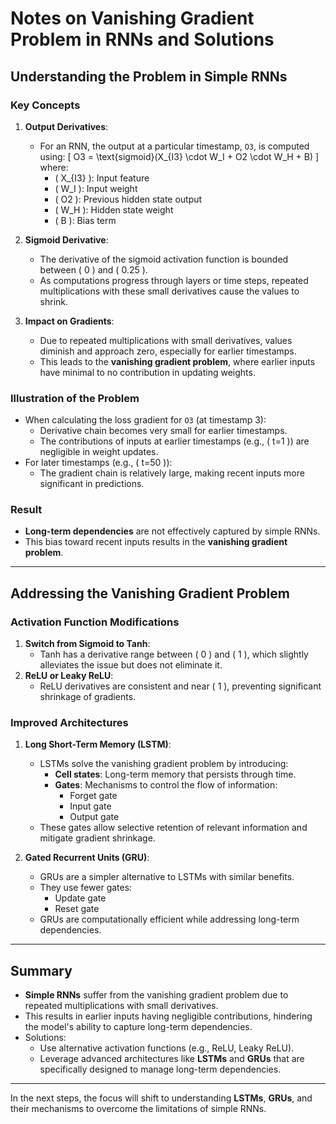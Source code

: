 # Notes on Vanishing Gradient Problem in RNNs and Solutions

## Understanding the Problem in Simple RNNs

### Key Concepts

1. **Output Derivatives**:

   - For an RNN, the output at a particular timestamp, `O3`, is computed using:
     \[
     O3 = \text{sigmoid}(X\_{I3} \cdot W_I + O2 \cdot W_H + B)
     \]
     where:
     - \( X\_{I3} \): Input feature
     - \( W_I \): Input weight
     - \( O2 \): Previous hidden state output
     - \( W_H \): Hidden state weight
     - \( B \): Bias term

2. **Sigmoid Derivative**:

   - The derivative of the sigmoid activation function is bounded between \( 0 \) and \( 0.25 \).
   - As computations progress through layers or time steps, repeated multiplications with these small derivatives cause the values to shrink.

3. **Impact on Gradients**:
   - Due to repeated multiplications with small derivatives, values diminish and approach zero, especially for earlier timestamps.
   - This leads to the **vanishing gradient problem**, where earlier inputs have minimal to no contribution in updating weights.

### Illustration of the Problem

- When calculating the loss gradient for `O3` (at timestamp 3):
  - Derivative chain becomes very small for earlier timestamps.
  - The contributions of inputs at earlier timestamps (e.g., \( t=1 \)) are negligible in weight updates.
- For later timestamps (e.g., \( t=50 \)):
  - The gradient chain is relatively large, making recent inputs more significant in predictions.

### Result

- **Long-term dependencies** are not effectively captured by simple RNNs.
- This bias toward recent inputs results in the **vanishing gradient problem**.

---

## Addressing the Vanishing Gradient Problem

### Activation Function Modifications

1. **Switch from Sigmoid to Tanh**:
   - Tanh has a derivative range between \( 0 \) and \( 1 \), which slightly alleviates the issue but does not eliminate it.
2. **ReLU or Leaky ReLU**:
   - ReLU derivatives are consistent and near \( 1 \), preventing significant shrinkage of gradients.

### Improved Architectures

1. **Long Short-Term Memory (LSTM)**:

   - LSTMs solve the vanishing gradient problem by introducing:
     - **Cell states**: Long-term memory that persists through time.
     - **Gates**: Mechanisms to control the flow of information:
       - Forget gate
       - Input gate
       - Output gate
   - These gates allow selective retention of relevant information and mitigate gradient shrinkage.

2. **Gated Recurrent Units (GRU)**:
   - GRUs are a simpler alternative to LSTMs with similar benefits.
   - They use fewer gates:
     - Update gate
     - Reset gate
   - GRUs are computationally efficient while addressing long-term dependencies.

---

## Summary

- **Simple RNNs** suffer from the vanishing gradient problem due to repeated multiplications with small derivatives.
- This results in earlier inputs having negligible contributions, hindering the model's ability to capture long-term dependencies.
- Solutions:
  - Use alternative activation functions (e.g., ReLU, Leaky ReLU).
  - Leverage advanced architectures like **LSTMs** and **GRUs** that are specifically designed to manage long-term dependencies.

---

In the next steps, the focus will shift to understanding **LSTMs**, **GRUs**, and their mechanisms to overcome the limitations of simple RNNs.
